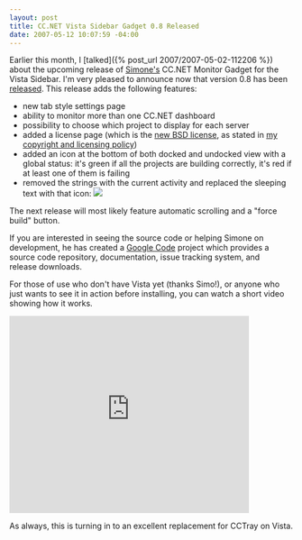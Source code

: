 ```yaml
---
layout: post
title: CC.NET Vista Sidebar Gadget 0.8 Released
date: 2007-05-12 10:07:59 -04:00
---
```


Earlier this month, I [talked]({% post_url 2007/2007-05-02-112206 %}) about the upcoming release of [Simone's](http://www.codeclimber.net.nz "Climbing the cliffs of C#") CC.NET Monitor Gadget for the Vista Sidebar. I'm very pleased to announce now that version 0.8 has been [released](http://ccnet-monitor-sidebar-gadget.googlecode.com/files/ccnetmonitor-0.8.gadget). This release adds the following features:

*   new tab style settings page  
*   ability to monitor more than one CC.NET dashboard  
*   possibility to choose which project to display for each server  
*   added a license page (which is the [new BSD license](http://www.opensource.org/licenses/bsd-license.php), as stated in [my copyright and licensing policy](http://codeclimber.net.nz/articles/CodeClimber-Copyright-and-Licensing-Policy.aspx))  
*   added an icon at the bottom of both docked and undocked view with a global status: it's green if all the projects are building correctly, it's red if at least one of them is failing  
*   removed the strings with the current activity and replaced the sleeping text with that icon: ![](http://codeclimber.net.nz/images/codeclimber_net_nz/WindowsLiveWriter/CC.NETMonitorforVistavNext_130BD/idle%5B6%5D.png) 

The next release will most likely feature automatic scrolling and a "force build" button.

If you are interested in seeing the source code or helping Simone on development, he has created a [Google Code](http://code.google.com/p/ccnet-monitor-sidebar-gadget/) project which provides a source code repository, documentation, issue tracking system, and release downloads.

For those of use who don't have Vista yet (thanks Simo!), or anyone who just wants to see it in action before installing, you can watch a short video showing how it works.

<div class="wlWriterSmartContent" id="53357c8b-5919-4e32-8c25-305d27c17a37:7b0584d0-79c0-4622-87bb-2be639da7b85" contenteditable="false" style="padding-right: 0px; display: inline; padding-left: 0px; float: none; padding-bottom: 0px; margin: 0px; padding-top: 0px"><embed src="http://www.youtube.com/v/IQmBEDB-ZWI" type="application/x-shockwave-flash" wmode="transparent" width="425" height="350"></div> 

As always, this is turning in to an excellent replacement for CCTray on Vista.
